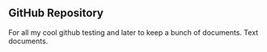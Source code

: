 ## GitHub Repository

For all my cool github testing and later to keep a bunch of documents. Text documents.
